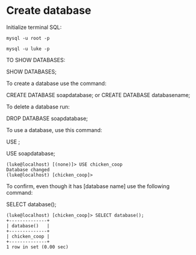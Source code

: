 # Create database 

Initialize terminal SQL:

```
mysql -u root -p
```

```
mysql -u luke -p
```

TO SHOW DATABASES: 

SHOW DATABASES;

To create a database use the command: 

CREATE DATABASE soapdatabase;
or 
CREATE DATABASE databasename;

To delete a database run: 

DROP DATABASE soapdatabase;

To use a database, use this command:

USE <database name>;

USE soapdatabase;

```
(luke@localhost) [(none)]> USE chicken_coop
Database changed
(luke@localhost) [chicken_coop]>
```

To confirm, even though it has [database name] use the following command:

SELECT database();

```
(luke@localhost) [chicken_coop]> SELECT database();
+--------------+
| database()   |
+--------------+
| chicken_coop |
+--------------+
1 row in set (0.00 sec)

```